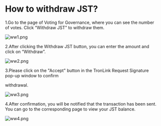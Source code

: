 # How to withdraw JST?

1.Go to the page of Voting for Governance, where you can see the number of votes. Click “Withdraw JST” to withdraw them.

![ww1.png](https://justlendorg.zendesk.com/hc/article\_attachments/900008613366/ww1.png)

&#x20;

2.After clicking the Withdraw JST button, you can enter the amount and click on “Withdraw”.

![ww2.png](https://justlendorg.zendesk.com/hc/article\_attachments/900008613386/ww2.png)

&#x20;

3.Please click on the "Accept" button in the TronLink Request Signature pop-up window to confirm

withdrawal.

![ww3.png](https://justlendorg.zendesk.com/hc/article\_attachments/900009573083/ww3.png)

4.After confirmation, you will be notified that the transaction has been sent. You can go to the corresponding page to view your JST balance.

![ww4.png](https://justlendorg.zendesk.com/hc/article\_attachments/900008613406/ww4.png)

&#x20;
